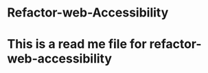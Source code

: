 # Refactor-web-Accessibility
<html>
<body>
<h1> This is a read me file for refactor-web-accessibility </h1>
</body>
</html>
